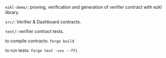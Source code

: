 `ezkl-demo/`: proving, verification and generation of verifier contract with ezkl library.

`src/`: Verifier & Dashboard contracts.

`test/`: verifier contract tests.

to compile contracts: `forge build`

to run tests: `forge test -vvv --ffi`
